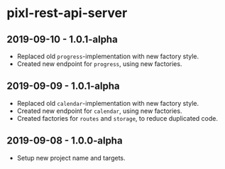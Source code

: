 # pixl-rest-api-server

## 2019-09-10 - 1.0.1-alpha

* Replaced old `progress`-implementation with new factory style.
* Created new endpoint for `progress`, using new factories.

## 2019-09-09 - 1.0.1-alpha

* Replaced old `calendar`-implementation with new factory style.
* Created new endpoint for `calendar`, using new factories.
* Created factories for `routes` and `storage`, to reduce duplicated code.

## 2019-09-08 - 1.0.0-alpha

* Setup new project name and targets.